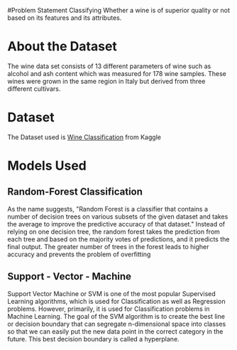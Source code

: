 #Problem Statement 
Classifying Whether a wine is of superior quality or not based on its features and its attributes.
# About the Dataset
The wine data set consists of 13 different parameters of wine such as alcohol and ash content which was measured for 178 wine samples. These wines were grown in the same region in Italy but derived from three different cultivars.
# Dataset 
The Dataset used is [Wine Classification](https://www.kaggle.com/rajyellow46/wine-quality) from Kaggle
# Models Used 
## Random-Forest Classification
As the name suggests, "Random Forest is a classifier that contains a number of decision trees on various subsets of the given dataset and takes the average to improve the predictive accuracy of that dataset." Instead of relying on one decision tree, the random forest takes the prediction from each tree and based on the majority votes of predictions, and it predicts the final output.
The greater number of trees in the forest leads to higher accuracy and prevents the problem of overfitting
## Support - Vector - Machine
Support Vector Machine or SVM is one of the most popular Supervised Learning algorithms, which is used for Classification as well as Regression problems. However, primarily, it is used for Classification problems in Machine Learning.
The goal of the SVM algorithm is to create the best line or decision boundary that can segregate n-dimensional space into classes so that we can easily put the new data point in the correct category in the future. This best decision boundary is called a hyperplane.
